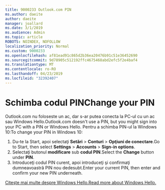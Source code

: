 ```yaml
---
title: 9000233 Outlook.com PIN
ms.author: daeite
author: daeite
manager: joallard
ms.date: 3/1/2019
ms.audience: Admin
ms.topic: article
ROBOTS: NOINDEX, NOFOLLOW
localization_priority: Normal
ms.custom: 9000233
ms.openlocfilehash: af81ead91c865d2b36ea20476b91c51e36452690
ms.sourcegitcommit: 9d78905c512192ffc4675468abd2efc5f2e4baf4
ms.translationtype: MT
ms.contentlocale: ro-RO
ms.lasthandoff: 04/23/2019
ms.locfileid: "32392407"
---
```

# <a name="change-your-pin"></a><span data-ttu-id="03b16-102">Schimba codul PIN</span><span class="sxs-lookup"><span data-stu-id="03b16-102">Change your PIN</span></span>

<span data-ttu-id="03b16-103">Outlook.com nu foloseste un ac, dar s-ar putea conecta la PC-ul cu un ac sau Windows Hello.</span><span class="sxs-lookup"><span data-stu-id="03b16-103">Outlook.com doesn't use a PIN, but you might sign into your PC with a PIN or Windows Hello.</span></span> <span data-ttu-id="03b16-104">Pentru a schimba PIN-ul la Windows 10:</span><span class="sxs-lookup"><span data-stu-id="03b16-104">To change your PIN in Windows 10:</span></span>

1. <span data-ttu-id="03b16-105">Du-te la Start, apoi selectaţi **Setări** > **Conturi** > **Opţiuni de conectare**.</span><span class="sxs-lookup"><span data-stu-id="03b16-105">Go to Start, then select **Settings** > **Accounts** > **Sign-in options**.</span></span>
2. <span data-ttu-id="03b16-106">Selectaţi butonul **modificare** sub **codul PIN**.</span><span class="sxs-lookup"><span data-stu-id="03b16-106">Select the **Change** button under **PIN**.</span></span>
3. <span data-ttu-id="03b16-107">Introduceţi codul PIN curent, apoi introduceţi şi confirmaţi dumneavoastră PIN nou dedesubt.</span><span class="sxs-lookup"><span data-stu-id="03b16-107">Enter your current PIN, then enter and confirm your new PIN underneath.</span></span>

[<span data-ttu-id="03b16-108">Citeşte mai multe despre Windows Hello.</span><span class="sxs-lookup"><span data-stu-id="03b16-108">Read more about Windows Hello.</span></span>](https://support.microsoft.com/help/17215/)